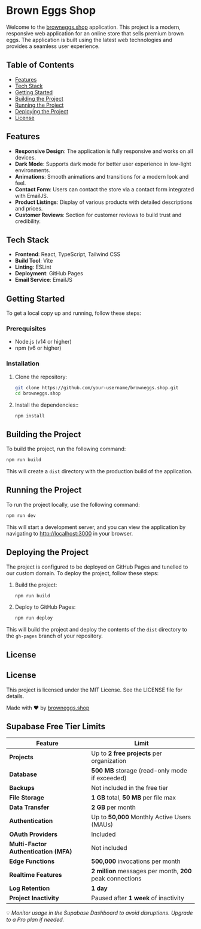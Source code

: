 # Brown Eggs Shop

Welcome to the [browneggs.shop](https://browneggs.shop) application. This project is a modern, responsive web application for an online store that sells premium brown eggs. The application is built using the latest web technologies and provides a seamless user experience.

## Table of Contents

- [Features](#features)
- [Tech Stack](#tech-stack)
- [Getting Started](#getting-started)
- [Building the Project](#building-the-project)
- [Running the Project](#running-the-project)
- [Deploying the Project](#deploying-the-project)
- [License](#license)

## Features

- **Responsive Design**: The application is fully responsive and works on all devices.
- **Dark Mode**: Supports dark mode for better user experience in low-light environments.
- **Animations**: Smooth animations and transitions for a modern look and feel.
- **Contact Form**: Users can contact the store via a contact form integrated with EmailJS.
- **Product Listings**: Display of various products with detailed descriptions and prices.
- **Customer Reviews**: Section for customer reviews to build trust and credibility.

## Tech Stack

- **Frontend**: React, TypeScript, Tailwind CSS
- **Build Tool**: Vite
- **Linting**: ESLint
- **Deployment**: GitHub Pages
- **Email Service**: EmailJS

## Getting Started

To get a local copy up and running, follow these steps:

### Prerequisites

- Node.js (v14 or higher)
- npm (v6 or higher)

### Installation

1. Clone the repository:
   ```sh
   git clone https://github.com/your-username/browneggs.shop.git
   cd browneggs.shop
   ```
2. Install the dependencies::
   ```sh
   npm install
   ```

## Building the Project

To build the project, run the following command:
```sh
npm run build
```
This will create a `dist` directory with the production build of the application.

## Running the Project

To run the project locally, use the following command:
```sh
npm run dev
```
This will start a development server, and you can view the application by navigating to [http://localhost:3000](http://localhost:3000) in your browser.

## Deploying the Project

The project is configured to be deployed on GitHub Pages and tunelled to our custom domain. To deploy the project, follow these steps:

1. Build the project:
   ```sh
   npm run build
   ```
2. Deploy to GitHub Pages:
   ```sh
   npm run deploy
   ```
This will build the project and deploy the contents of the `dist` directory to the `gh-pages` branch of your repository.

## License

## License

This project is licensed under the MIT License. See the LICENSE file for details.

Made with ❤️ by [browneggs.shop](https://browneggs.shop)


## Supabase Free Tier Limits

| Feature              | Limit |
|----------------------|-------------------------------|
| **Projects**        | Up to **2 free projects** per organization |
| **Database**        | **500 MB** storage (read-only mode if exceeded) |
| **Backups**         | Not included in the free tier |
| **File Storage**    | **1 GB** total, **50 MB** per file max |
| **Data Transfer**   | **2 GB** per month |
| **Authentication**  | Up to **50,000** Monthly Active Users (MAUs) |
| **OAuth Providers** | Included |
| **Multi-Factor Authentication (MFA)** | Not included |
| **Edge Functions**  | **500,000** invocations per month |
| **Realtime Features** | **2 million** messages per month, **200** peak connections |
| **Log Retention**   | **1 day** |
| **Project Inactivity** | Paused after **1 week** of inactivity |

💡 *Monitor usage in the Supabase Dashboard to avoid disruptions. Upgrade to a Pro plan if needed.*  


